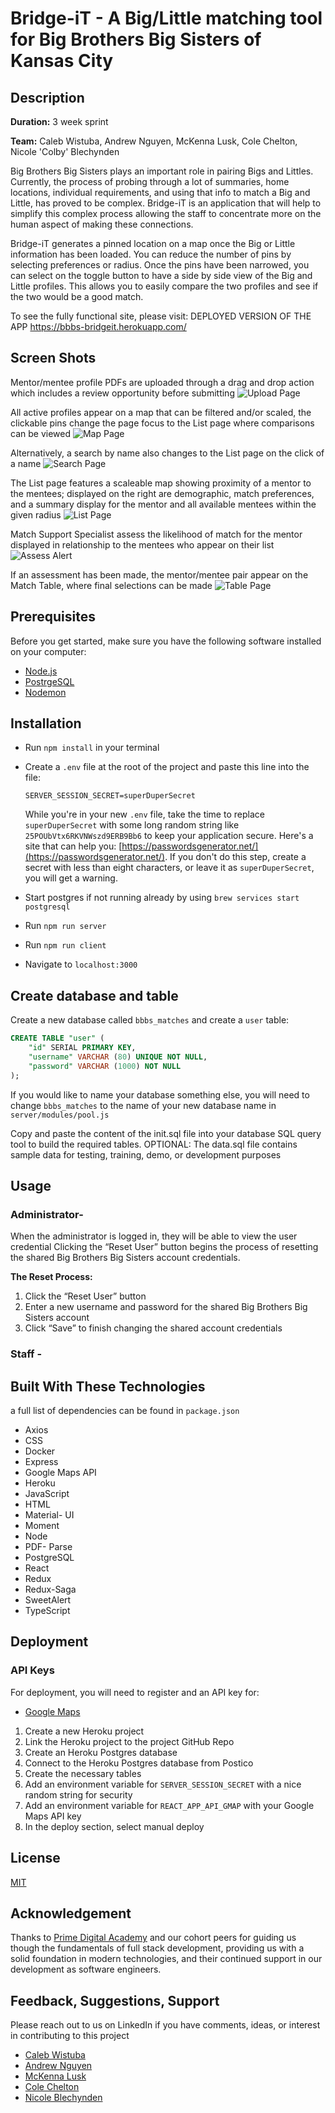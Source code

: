 # Bridge-iT - A Big/Little matching tool for Big Brothers Big Sisters of Kansas City

## Description

**Duration:** 3 week sprint

**Team:** Caleb Wistuba, Andrew Nguyen, McKenna Lusk, Cole Chelton, Nicole 'Colby' Blechynden

Big Brothers Big Sisters plays an important role in pairing Bigs and Littles. Currently, the process of probing through a lot of summaries, home locations, individual requirements, and using that info to match a Big and Little, has proved to be complex. Bridge-iT is an application that will help to simplify this complex process allowing the staff to concentrate more on the human aspect of making these connections.

Bridge-iT generates a pinned location on a map once the Big or Little information has been loaded. You can reduce the number of pins by selecting preferences or radius. Once the pins have been narrowed, you can select on the toggle button to have a side by side view of the Big and Little profiles. This allows you to easily compare the two profiles and see if the two would be a good match.

To see the fully functional site, please visit: DEPLOYED VERSION OF THE APP https://bbbs-bridgeit.herokuapp.com/

## Screen Shots

Mentor/mentee profile PDFs are uploaded through a drag and drop action which includes a review opportunity before submitting
![Upload Page](documentation/images/UploadReview.png)

All active profiles appear on a map that can be filtered and/or scaled, the clickable pins change the page focus to the List page where comparisons can be viewed
![Map Page](documentation/images/FullMap.png)

Alternatively, a search by name also changes to the List page on the click of a name
![Search Page](documentation/images/SearchByName.png)

The List page features a scaleable map showing proximity of a mentor to the mentees; displayed on the right are demographic, match preferences, and a summary display for the mentor and all available mentees within the given radius
![List Page](documentation/images/PotentialsList.png)

Match Support Specialist assess the likelihood of match for the mentor displayed in relationship to the mentees who appear on their list
![Assess Alert](documentation/images/AssessPotential.png)

If an assessment has been made, the mentor/mentee pair appear on the Match Table, where final selections can be made
![Table Page](documentation/images/MatchTable.png)

## Prerequisites

Before you get started, make sure you have the following software installed on your computer:

- [Node.js](https://nodejs.org/en/)
- [PostrgeSQL](https://www.postgresql.org/)
- [Nodemon](https://nodemon.io/)

## Installation

- Run `npm install` in your terminal
- Create a `.env` file at the root of the project and paste this line into the file:
  ```
  SERVER_SESSION_SECRET=superDuperSecret
  ```
  While you're in your new `.env` file, take the time to replace `superDuperSecret` with some long random string like `25POUbVtx6RKVNWszd9ERB9Bb6` to keep your application secure. Here's a site that can help you: [https://passwordsgenerator.net/](https://passwordsgenerator.net/). If you don't do this step, create a secret with less than eight characters, or leave it as `superDuperSecret`, you will get a warning.
- Start postgres if not running already by using `brew services start postgresql`

- Run `npm run server`

- Run `npm run client`
- Navigate to `localhost:3000`

## Create database and table

Create a new database called `bbbs_matches` and create a `user` table:

```SQL
CREATE TABLE "user" (
    "id" SERIAL PRIMARY KEY,
    "username" VARCHAR (80) UNIQUE NOT NULL,
    "password" VARCHAR (1000) NOT NULL
);
```

If you would like to name your database something else, you will need to change `bbbs_matches` to the name of your new database name in `server/modules/pool.js`

Copy and paste the content of the init.sql file into your database SQL query tool to build the required tables. OPTIONAL: The data.sql file contains sample data for testing, training, demo, or development purposes

## Usage

### Administrator-

When the administrator is logged in, they will be able to view the user credential
Clicking the “Reset User” button begins the process of resetting the shared Big Brothers Big Sisters account credentials.

**The Reset Process:**

1. Click the “Reset User” button
1. Enter a new username and password for the shared Big Brothers Big Sisters account
1. Click “Save” to finish changing the shared account credentials

### Staff -

## Built With These Technologies

a full list of dependencies can be found in `package.json`

- Axios
- CSS
- Docker
- Express
- Google Maps API
- Heroku
- JavaScript
- HTML
- Material- UI
- Moment
- Node
- PDF- Parse
- PostgreSQL
- React
- Redux
- Redux-Saga
- SweetAlert
- TypeScript

## Deployment

### API Keys

For deployment, you will need to register and an API key for:

- [Google Maps](https://developers.google.com/maps/gmp-get-started)

1. Create a new Heroku project
1. Link the Heroku project to the project GitHub Repo
1. Create an Heroku Postgres database
1. Connect to the Heroku Postgres database from Postico
1. Create the necessary tables
1. Add an environment variable for `SERVER_SESSION_SECRET` with a nice random string for security
1. Add an environment variable for `REACT_APP_API_GMAP` with your Google Maps API key
1. In the deploy section, select manual deploy

## License

[MIT](./LICENSE.txt)

## Acknowledgement

Thanks to [Prime Digital Academy](https://www.primeacademy.io/) and our cohort peers for guiding us though the fundamentals of full stack development, providing us with a solid foundation in modern technologies, and their continued support in our development as software engineers.

## Feedback, Suggestions, Support

Please reach out to us on LinkedIn if you have comments, ideas, or interest in contributing to this project

- [Caleb Wistuba](https://www.linkedin.com/in/calebwistuba)
- [Andrew Nguyen](https://www.linkedin.com/in/andrew-th-nguyen)
- [McKenna Lusk](https://www.linkedin.com/in/mckenna-lusk)
- [Cole Chelton](https://www.linkedin.com/in/cole-chelton)
- [Nicole Blechynden](https://www.linkedin.com/in/nicoleblechynden/)
